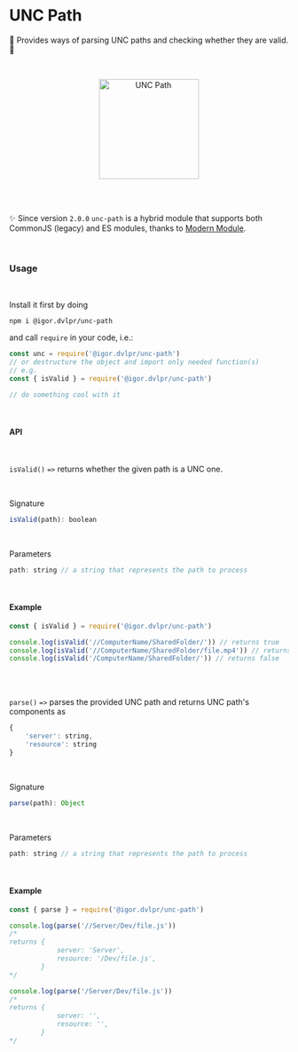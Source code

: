 # UNC Path

🥽 Provides ways of parsing UNC paths and checking whether they are valid. 🎱

<br>

<p align="center">
	<img src="https://github.com/igorskyflyer/npm-unc-path/raw/main/assets/unc-path.png" alt="UNC Path" width="180" height="180">
</p>

<br>
<br>

✨ Since version `2.0.0` `unc-path` is a hybrid module that supports both CommonJS (legacy) and ES modules, thanks to [Modern Module](https://github.com/igorskyflyer/npm-modern-module).

<br>

### Usage

<br>

Install it first by doing

```shell
npm i @igor.dvlpr/unc-path
```

and call `require` in your code, i.e.:

```js
const unc = require('@igor.dvlpr/unc-path')
// or destructure the object and import only needed function(s)
// e.g.
const { isValid } = require('@igor.dvlpr/unc-path')

// do something cool with it
```

<br>

#### API

<br>

`isValid()` `=>` returns whether the given path is a UNC one.

<br>

Signature

```js
isValid(path): boolean
```

<br>

Parameters

```js
path: string // a string that represents the path to process
```

<br>

#### Example

```js
const { isValid } = require('@igor.dvlpr/unc-path')

console.log(isValid('//ComputerName/SharedFolder/')) // returns true
console.log(isValid('//ComputerName/SharedFolder/file.mp4')) // returns true
console.log(isValid('/ComputerName/SharedFolder/')) // returns false
```

<br>
<br>

`parse()` `=>` parses the provided UNC path and returns UNC path's components as

```js
{
	'server': string,
	'resource': string
}
```

<br>

Signature

```js
parse(path): Object
```

<br>

Parameters

```js
path: string // a string that represents the path to process
```

<br>

#### Example

```js
const { parse } = require('@igor.dvlpr/unc-path')

console.log(parse('//Server/Dev/file.js'))
/*
returns {
      		server: 'Server',
        	resource: '/Dev/file.js',
      	}
*/

console.log(parse('/Server/Dev/file.js'))
/*
returns {
      		server: '',
       		resource: '',
      	}
*/
```

<br>
